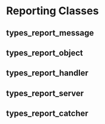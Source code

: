 # Reporting Classes
## types_report_message
## types_report_object
## types_report_handler
## types_report_server
## types_report_catcher
